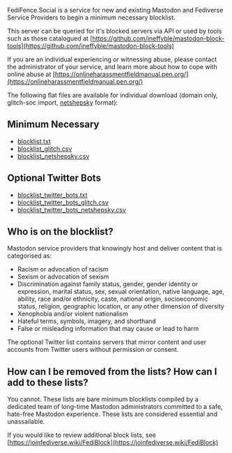FediFence.Social is a service for new and existing Mastodon and Fediverse Service Providers to begin a minimum necessary blocklist.

This server can be queried for it's blocked servers via API or used by tools such as those catalogued at [https://github.com/ineffyble/mastodon-block-tools](https://github.com/ineffyble/mastodon-block-tools)

If you are an individual experiencing or witnessing abuse, please contact the administrator of your service, and learn more about how to cope with online abuse at [https://onlineharassmentfieldmanual.pen.org/](https://onlineharassmentfieldmanual.pen.org/)

The following flat files are available for individual download (domain only, glitch-soc import, [netshepsky](https://github.com/netshepsky/FediBlock-Importer) format):
## Minimum Necessary
 -  [blocklist.txt](https://raw.githubusercontent.com/jazmichaelking/fedifence/main/blocklists/blocklist.txt)
 -  [blocklist\_glitch.csv](https://raw.githubusercontent.com/jazmichaelking/fedifence/main/blocklists/blocklist_glitch.csv)
 -  [blocklist\_netshepsky.csv](https://raw.githubusercontent.com/jazmichaelking/fedifence/main/blocklists/blocklist_netshepsky.csv)

## Optional Twitter Bots
-  [blocklist\_twitter\_bots.txt](https://raw.githubusercontent.com/jazmichaelking/fedifence/main/blocklists/blocklist_twitter_bots.txt)
-  [blocklist\_twitter\_bots_glitch.csv](https://raw.githubusercontent.com/jazmichaelking/fedifence/main/blocklists/blocklist_twitter_bots_glitch.csv)
-  [blocklist\_twitter\_bots\_netshepsky.csv](https://raw.githubusercontent.com/jazmichaelking/fedifence/main/blocklists/blocklist_twitter_bots_netshepsky.csv)

## Who is on the blocklist?

Mastodon service providers that knowingly host and deliver content that is categorised as:

-  Racism or advocation of racism
-  Sexism or advocation of sexism
- Discrimination against family status, gender, gender identity or expression, marital status, sex, sexual orientation, native language, age, ability, race and/or ethnicity, caste, national origin, socioeconomic status, religion, geographic location, or any other dimension of diversity
- Xenophobia and/or violent nationalism
- Hateful terms, symbols, imagery, and shorthand
- False or misleading information that may cause or lead to harm

The optional Twitter list contains servers that mirror content and user accounts from Twitter users without permission or consent. 

## How can I be removed from the lists? How can I add to these lists?
You cannot. These lists are bare minimum blocklists compiled by a dedicated team of long-time Mastodon administrators committed to a safe, hate-free Mastodon experience. These lists are considered essential and unassailable. 

If you would like to review additional block lists, see [https://joinfediverse.wiki/FediBlock](https://joinfediverse.wiki/FediBlock)

